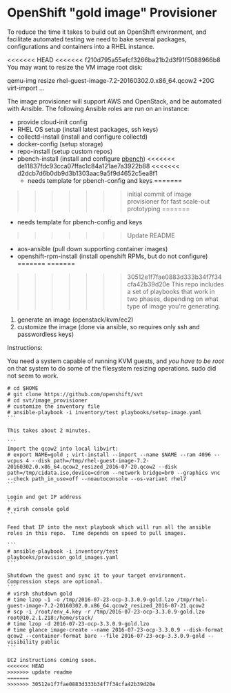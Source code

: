 # OpenShift "gold image" Provisioner

To reduce the time it takes to build out an OpenShift environment, and facilitate automated testing we need to bake several packages, configurations and containers into a RHEL instance.

<<<<<<< HEAD
<<<<<<< f210d795a55efcf3266ba21b2d3f91f5088966b8
You may want to resize the VM image root disk:

qemu-img resize rhel-guest-image-7.2-20160302.0.x86_64.qcow2 +20G
virt-import ... 

The image provisioner will support AWS and OpenStack, and be automated with Ansible.  The following Ansible roles are run on an instance:

- provide cloud-init config
- RHEL OS setup (install latest packages, ssh keys)
- collectd-install (install and configure collectd)
- docker-config (setup storage)
- repo-install (setup custom repos)
- pbench-install (install and configure [pbench](https://github.com/distributed-system-analysis/pbench))
<<<<<<< de11837fdc93cca07ffac1c84a121ae7a3922b88
<<<<<<< d2dcb7d6b0db9d3b1303aac9a5f9d4652c5ea8f1
  - needs template for pbench-config and keys
=======
>>>>>>> initial commit of image provisioner for fast scale-out prototyping
=======
  - needs template for pbench-config and keys
>>>>>>> Update README
- aos-ansible (pull down supporting container images)
- openshift-rpm-install (install openshift RPMs, but do not configure)
=======
=======
>>>>>>> 30512e1f7fae0883d333b34f7f34cfa42b39d20e
This repo includes a set of playbooks that work in two phases, depending on what type of image you're generating.

1) generate an image (openstack/kvm/ec2)
2) customize the image (done via ansible, so requires only ssh and passwordless keys)

Instructions:

You need a system capable of running KVM guests, and *you have to be root* on that system to do some of the filesystem resizing operations.
sudo did not seem to work.

````
# cd $HOME
# git clone https://github.com/openshift/svt
# cd svt/image_provisioner
# customize the inventory file
# ansible-playbook -i inventory/test playbooks/setup-image.yaml
```

This takes about 2 minutes.

```
Import the qcow2 into local libvirt:
# export NAME=gold ; virt-install --import --name $NAME --ram 4096 --vcpus 4 --disk path=/tmp/rhel-guest-image-7.2-20160302.0.x86_64.qcow2_resized_2016-07-20.qcow2 --disk path=/tmp/cidata.iso,device=cdrom --network bridge=br0 --graphics vnc --check path_in_use=off --noautoconsole --os-variant rhel7
```

Login and get IP address
```
# virsh console gold 
```

Feed that IP into the next playbook which will run all the ansible roles in this repo.  Time depends on speed to pull images.

```
# ansible-playbook -i inventory/test playbooks/provision_gold_images.yaml 
```

Shutdown the guest and sync it to your target environment.  Compression steps are optional.
```
# virsh shutdown gold
# time lzop -1 -o /tmp/2016-07-23-ocp-3.3.0.9-gold.lzo /tmp/rhel-guest-image-7.2-20160302.0.x86_64.qcow2_resized_2016-07-21.qcow2
# scp -i /root/env_4.key -r /tmp/2016-07-23-ocp-3.3.0.9-gold.lzo root@10.2.1.218:/home/stack/
# time lzop -d 2016-07-23-ocp-3.3.0.9-gold.lzo
# time glance image-create --name 2016-07-23-ocp-3.3.0.9 --disk-format qcow2 --container-format bare --file 2016-07-23-ocp-3.3.0.9-gold --visibility public
```

EC2 instructions coming soon.
<<<<<<< HEAD
>>>>>>> update readme
=======
>>>>>>> 30512e1f7fae0883d333b34f7f34cfa42b39d20e

